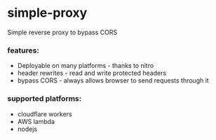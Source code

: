 # simple-proxy

Simple reverse proxy to bypass CORS

### features:
 - Deployable on many platforms - thanks to nitro
 - header rewrites - read and write protected headers
 - bypass CORS - always allows browser to send requests through it

### supported platforms:
 - cloudflare workers
 - AWS lambda
 - nodejs
